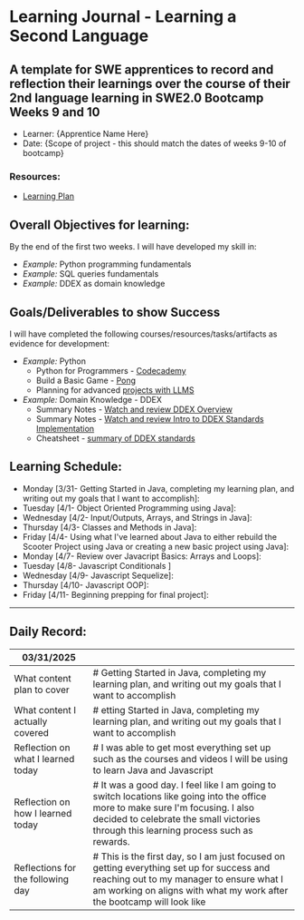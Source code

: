 # Learning Journal - Learning a Second Language
A template for SWE apprentices to record and reflection their learnings over the course of their 2nd language learning in SWE2.0 Bootcamp Weeks 9 and 10
---
   - Learner: {Apprentice Name Here}
   - Date: {Scope of project - this should match the dates of weeks 9-10 of bootcamp}

### Resources:
   - [Learning Plan](https://swe-learning-plans.netlify.app/)

## Overall Objectives for learning:
By the end of the first two weeks. I will have developed my skill in:

[//]: # (The example\(s\) below should be specifics of the content that you plan on covering over the course of the 2 week learning period.  Additionally, they should be based directly on feedback from your manager.)
   - *Example:* Python programming fundamentals
   - *Example:* SQL queries fundamentals
   - *Example:* DDEX as domain knowledge

## Goals/Deliverables to show Success
I will have completed the following courses/resources/tasks/artifacts as evidence for development:

[//]: # (The example\(s\) below are EXHAUSTIVE, and should be attinable within the scope of the two weeks. You can have stretch goals if you like, but be reasonable with yourself in terms of what is a fair workload)
   - *Example:* Python
      - Python for Programmers - [Codecademy](https://www.codecademy.com/learn/python-for-programmers)
      - Build a Basic Game - [Pong](https://www.freecodecamp.org/news/beginners-python-tutorial-pong/)
      - Planning for advanced [projects with LLMS](https://www.freecodecamp.org/news/development-with-large-language-models/)
   - *Example:* Domain Knowledge - DDEX
     - Summary Notes - [Watch and review DDEX Overview](https://www.youtube.com/watch?v=DEMlOLR48Xw)
     - Summary Notes - [Watch and review Intro to DDEX Standards Implementation](https://www.youtube.com/watch?v=gckVvLEr1Q4)
     - Cheatsheet - [summary of DDEX standards](https://ddex.net/standards/)  
   
## Learning Schedule:

[//]: # (Complete this outline to show what you plan on covering each day - remember however, that this will likely change depending on your pprogress.  That is fine - just update it when you need to!)

- Monday [3/31- Getting Started in Java, completing my learning plan, and writing out my goals that I want to accomplish]:
- Tuesday [4/1- Object Oriented Programming using Java]:
- Wednesday [4/2- Input/Outputs, Arrays, and Strings in Java]:
- Thursday [4/3- Classes and Methods in Java]:
- Friday [4/4- Using what I've learned about Java to either rebuild the Scooter Project using Java or creating a new basic project using Java]:
- Monday [4/7- Review over Javacript Basics: Arrays and Loops]:
- Tuesday [4/8- Javascript Conditionals ]
- Wednesday [4/9- Javascript Sequelize]:
- Thursday [4/10- Javascript OOP]:
- Friday [4/11- Beginning prepping for final project]:
  
--- 
## Daily Record:
[//]: # (You’ll make one of these each day - just copy, paste, and edit the entry, keeping the most recent post at the top of this page. 
This reflection is what you’ll use to share out each day at standup.  
Remember however, that it is a guide only, and should be used accordingly.)     

[//]: # (***Lastly, please remember that this daily record is for you.  
While your coaches will use it as a soft point of accountability, 
you should use it only as much as it supports your reflections in learning.
Sentences, bullet points, paragraphs, copy and pastes are welcome!***)

| 03/31/2025  |         | 
|---|---|
| What content plan to cover  |  # Getting Started in Java, completing my learning plan, and writing out my goals that I want to accomplish |   
| What content I actually covered | # etting Started in Java, completing my learning plan, and writing out my goals that I want to accomplish  |  
| Reflection on what I learned today |  # I was able to get most everything set up such as the courses and videos I will be using to learn Java and Javascript |   
| Reflection on how I learned today | # It was a good day. I feel like I am going to switch locations like going into the office more to make sure I'm focusing. I also decided to celebrate the small victories through this learning process such as rewards.  |
| Reflections for the following day| # This is the first day, so I am just focused on getting everything set up for success and reaching out to my manager to ensure what I am working on aligns with what my work after the bootcamp will look like |
